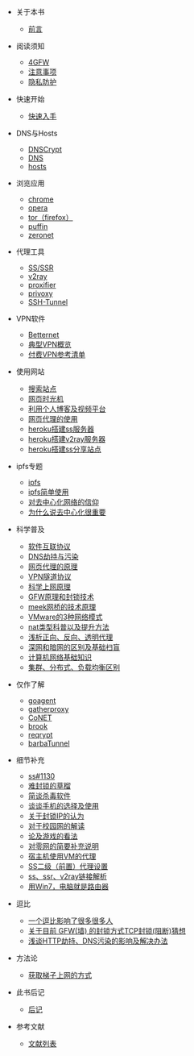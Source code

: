 * 关于本书

  * [前言](README.md)

* 阅读须知
  
  * [4GFW](look/4gfw.md)
  * [注意事项](look/notice.md)
  * [隐私防护](look/nsfw.md)

* 快速开始

  * [快速入手](qintro/quickstart.md)

* DNS与Hosts

  * [DNSCrypt](dns&hosts/dnscrypt.md)
  * [DNS](dns&hosts/dns.md)
  * [hosts](dns&hosts/hosts.md)

* 浏览应用

  * [chrome](browse/chrome.md)
  * [opera](browse/opera.md)
  * [tor（firefox）](browse/tor-firefox.md)
  * [puffin](browse/puffin.md)
  * [zeronet](browse/zeronet.md)

* 代理工具

  * [SS/SSR](proxy/ss-ssr.md)
  * [v2ray](proxy/v2ray.md)
  * [proxifier](proxy/proxifier.md)
  * [privoxy](proxy/privoxy.md)
  * [SSH-Tunnel](proxy/SSH-Tunnel.md)

* VPN软件

  * [Betternet](vpn/betternet.md)
  * [典型VPN概览](vpn/classical-vpn.md)
  * [付费VPN参考清单](vpn/pay-vpn.md)

* 使用网站
  * [搜索站点](web/searchtools.md)
  * [网页时光机](web/web-archive.md)
  * [利用个人博客及视频平台](web/use-blog.md)
  * [网页代理的使用](web/web-proxy.md)
  * [heroku搭建ss服务器](web/ss-4-heroku.md)
  * [heroku搭建v2ray服务器](web/v2ray-4-heroku.md)
  * [heroku搭建ss分享站点](web/heroku-deploy.md)

* ipfs专题

  * [ipfs](ipfs/ipfs.md)
  * [ipfs简单使用](ipfs/ipfs-use-naive.md)
  * [对去中心化网络的信仰](ipfs/belief.md)
  * [为什么说去中心化很重要](ipfs/why.md)

* 科学普及

  * [软件互联协议](abc/connection.md)
  * [DNS劫持与污染](abc/4dns.md)
  * [网页代理的原理](abc/web-proxy-x.md)
  * [VPN隧道协议](abc/4vpn.md)
  * [科学上网原理](abc/1190000011485579.md)
  * [GFW原理和封锁技术](abc/gfw.md)
  * [meek网桥的技术原理](abc/meek.md)
  * [VMware的3种网络模式](abc/3vm.md)
  * [nat类型科普以及提升方法](abc/4nat.md)
  * [浅析正向、反向、透明代理](abc/proxy-s-x.md)
  * [深网和暗网的区别及基础扫盲](abc/darkweb.md)
  * [计算机网络基础知识](abc/net-basis.md)
  * [集群、分布式、负载均衡区别](abc/p7255364.md)

* 仅作了解

  * [goagent](only/goagent.md)
  * [gatherproxy](only/gatherproxy.md)
  * [CoNET](only/qtgate.md)
  * [brook](only/brook.md)
  * [reqrypt](only/reqrypt.md)
  * [barbaTunnel](only/barbaTunnel.md)


* 细节补充

  * [ss#1130](append/ss1130.md)
  * [难封锁的草榴](append/caoliu.md)
  * [简谈杀毒软件](append/guochan-sharuan.md)
  * [谈谈手机的选择及使用](append/android.md)
  * [关于封锁IP的认为](append/block-ip.md)
  * [对于校园网的解读](append/tcw.md)
  * [论及游戏的看法](append/game.md)
  * [对零网的简要补充说明](append/4zeronet.md)
  * [宿主机使用VM的代理](append/vm.md)
  * [SS二级（前置）代理设置](append/ss-relay.md)
  * [ss、ssr、v2ray链接解析](append/srvurl.md)
  * [用Win7，电脑就是路由器](append/win7-wifi.md)

* 逗比
  * [一个逗比影响了很多很多人](doub/init_doub.md)
  * [关于目前 GFW(墙) 的封锁方式TCP封锁(阻断)猜想](doub/wkcjzpyd-2.md)
  * [浅谈HTTP劫持、DNS污染的影响及解决办法](doub/6t3mypbm-5.md)

* 方法论
  * [获取梯子上网的方式](method/get-method.md)

* 此书后记

  * [后记](postscript.md)

* 参考文献

  * [文献列表](reference/literature.md)
